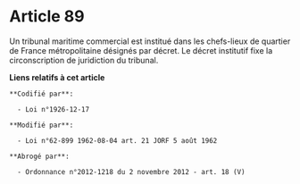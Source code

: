 # Article 89

Un tribunal maritime commercial est institué dans les chefs-lieux de quartier de France métropolitaine désignés par décret.
Le décret institutif fixe la circonscription de juridiction du tribunal.

**Liens relatifs à cet article**

	**Codifié par**:

	  - Loi n°1926-12-17

	**Modifié par**:

	  - Loi n°62-899 1962-08-04 art. 21 JORF 5 août 1962

	**Abrogé par**:

	  - Ordonnance n°2012-1218 du 2 novembre 2012 - art. 18 (V)
